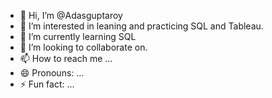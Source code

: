 - 👋 Hi, I’m @Adasguptaroy
- 👀 I’m interested in leaning and practicing SQL and Tableau.
- 🌱 I’m currently learning SQL
- 💞️ I’m looking to collaborate on.
- 📫 How to reach me ...
- 😄 Pronouns: ...
- ⚡ Fun fact: ...

<!---
Adasguptaroy/Adasguptaroy is a ✨ special ✨ repository because its `README.md` (this file) appears on your GitHub profile.
You can click the Preview link to take a look at your changes.
--->
